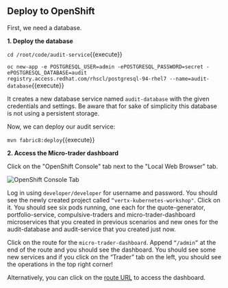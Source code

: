 ## Deploy to OpenShift

First, we need a database.

**1. Deploy the database**

`cd /root/code/audit-service`{{execute}}

`oc new-app -e POSTGRESQL_USER=admin -ePOSTGRESQL_PASSWORD=secret -ePOSTGRESQL_DATABASE=audit registry.access.redhat.com/rhscl/postgresql-94-rhel7 --name=audit-database`{{execute}}

It creates a new database service named `audit-database` with the given credentials and settings. Be aware that for sake of simplicity this database is not using a persistent storage.

Now, we can deploy our audit service:

`mvn fabric8:deploy`{{execute}}

**2. Access the Micro-trader dashboard**

Click on the "OpenShift Console" tab next to the "Local Web Browser" tab.

![OpenShift Console Tab](/openshift/assets/middleware/rhoar-getting-started-vertx/openshift-console-tab.png)

Log in using `developer/developer` for username and password. You should see the newly created project called `“vertx-kubernetes-workshop"`. Click on it. You should see six pods running, one each for the quote-generator, portfolio-service, compulsive-traders and micro-trader-dashboard microservices that you created in previous scenarios and new ones for the audit-database and audit-service that you created just now.

Click on the route for the `micro-trader-dashboard`. Append `“/admin”` at the end of the route and you should see the dashboard. You should see some new services and if you click on the “Trader” tab on the left, you should see the operations in the top right corner!

Alternatively, you can click on the
[route URL](http://micro-trader-dashboard-vertx-kubernetes-workshop.[[HOST_SUBDOMAIN]]-80-[[KATACODA_HOST]].environments.katacoda.com/admin)
to access the dashboard.